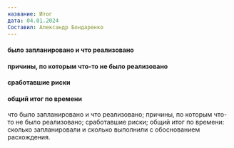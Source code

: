 ```yaml
---
название: Итог
дата: 04.01.2024
Составил: Александр Бондаренко
---
```


#### было запланировано и что реализовано

#### причины, по которым что-то не было реализовано

#### сработавшие риски

#### общий итог по времени

что было запланировано и что реализовано;
причины, по которым что-то не было реализовано;
сработавшие риски;
общий итог по времени: сколько запланировали и сколько выполнили с обоснованием расхождения.